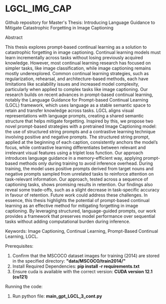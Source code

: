 # LGCL_IMG_CAP
Github repository for Master's Thesis: Introducing Language Guidance to Mitigate Catastrophic Forgetting in Image Captioning

Abstract

This thesis explores prompt-based continual learning as a solution to catastrophic forgetting in image captioning. Continual learning models must learn incrementally across tasks without losing previously acquired knowledge. However, most continual learning research has focused on simpler tasks, like image classification, while image captioning remains mostly underexplored. Common continual learning strategies, such as regularization, rehearsal, and architecture-based methods, each have limitations like scalability issues and increased model complexity, particularly when applied to complex tasks like image captioning.
Our research builds on recent advances in prompt-based continual learning, notably the Language Guidance for Prompt-based Continual Learning (LGCL) framework, which uses language as a stable semantic space to retain and transfer knowledge across tasks. LGCL aligns visual representations with language prompts, creating a shared semantic structure that helps mitigate forgetting. Inspired by this, we propose two novel prompt-based strategies with a pretrained Image Captioning model: the use of structured string prompts and a contrastive learning technique involving positive and negative prompts. The structured string prompt, applied at the beginning of each caption, consistently anchors the model’s focus, while contrastive learning differentiates between relevant and irrelevant visual features using a triplet loss function.
Our approach introduces language guidance in a memory-efficient way, applying prompt-based methods only during training to avoid inference overhead. During training, the model uses positive prompts derived from target nouns and negative prompts sampled from unrelated tasks to reinforce attention on task-relevant information. Our approach, tested across a sequence of captioning tasks, shows promising results in retention.
Our findings also reveal some trade-offs, such as a slight decrease in task-specific accuracy in favour of retention. Future work could address these challenges.
In essence, this thesis highlights the potential of prompt-based continual learning as an effective method for mitigating forgetting in image captioning. By leveraging structured, language-guided prompts, our work provides a framework that preserves model performance over sequential tasks without adding computational burden during inference. 



Keywords: Image Captioning, Continual Learning, Prompt-Based Continual Learning, LGCL. 



Prerequisites:
1. Confirm that the MSCOCO dataset images for training (2014) are stored in the specified directory:
   **"data/MSCOCO/train2014/"**
2. Install Required Dependencies:
   **pip install -r requirements.txt**
3. Ensure cuda is available with the correct version:
  **CUDA version 12.1 (cu121)**

Running the code:
1. Run python file:
  **main_gpt_LGCL_3_cont.py**


